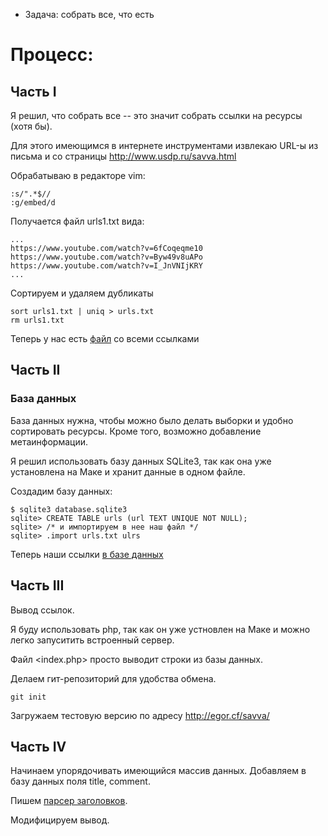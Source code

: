 - Задача: собрать все, что есть

# Процесс:

## Часть I

Я решил, что собрать все -- это значит собрать ссылки на ресурсы (хотя бы).

Для этого имеющимся в интернете инструментами извлекаю URL-ы из письма и со страницы <http://www.usdp.ru/savva.html>

Обрабатываю в редакторе vim:

```
:s/".*$//
:g/embed/d
```

Получается файл urls1.txt вида:

```
...
https://www.youtube.com/watch?v=6fCoqeqme10
https://www.youtube.com/watch?v=Byw49v8uAPo
https://www.youtube.com/watch?v=I_JnVNIjKRY
...
```

Сортируем и удаляем дубликаты

```
sort urls1.txt | uniq > urls.txt
rm urls1.txt
```

Теперь у нас есть [файл](urls.txt) со всеми ссылками

## Часть II

### База данных

База данных нужна, чтобы можно было делать выборки и удобно сортировать ресурсы. Кроме того, возможно добавление метаинформации.

Я решил использовать базу данных SQLite3, так как она уже установлена на Маке и хранит данные в одном файле.

Создадим базу данных:

```
$ sqlite3 database.sqlite3
sqlite> CREATE TABLE urls (url TEXT UNIQUE NOT NULL);
sqlite> /* и импортируем в нее наш файл */
sqlite> .import urls.txt ulrs
```

Теперь наши ссылки [в базе данных](database.sqlite)

## Часть III

Вывод ссылок.

Я буду использовать php, так как он уже устновлен на Маке и можно легко запуситить встроенный сервер.

Файл <index.php> просто выводит строки из базы данных.

Делаем гит-репозиторий для удобства обмена.

```
git init
```

Загружаем тестовую версию по адресу <http://egor.cf/savva/>

## Часть IV

Начинаем упорядочивать имеющийся массив данных. Добавляем в базу данных поля title, comment.

Пишем [парсер заголовков](get_titles.php).

Модифицируем вывод.
